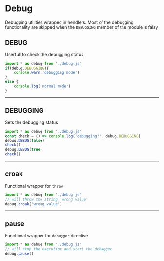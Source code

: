 Debug
===

Debugging utilities wrapped in hendlers.
Most of the debugging functionality are skipped
when the ```DEBUGGING``` member of the module is falsy


DEBUG
---
Userfull to check the debugging status
```javascript
import * as debug from './debug.js'
if(debug.DEBUGGING){
	console.warn('debugging mode')
}
else {
	console.log('normal mode')
}
```
---

DEBUGGING
---
Sets the debugging status
```javascript
import * as debug from './debug.js'
const check = () => console.log('debugging?', debug.DEBUGGING)
debug.DEBUG(false)
check()
debug.DEBUG(true)
check()
```
---

croak
---
Functional wrapper for ```throw```
```javascript
import * as debug from './debug.js'
// will throw the string 'wrong value'
debug.croak('wrong value')
```
---

pause
---
Functional wrapper for ```debugger``` directive
```javascript
import * as debug from './debug.js'
// will stop the execution and start the debugger
debug.pause()
```
